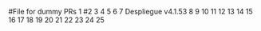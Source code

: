 #File for dummy PRs
1
#2
3
4
5
6
7 Despliegue v4.1.53
8
9
10
11
12
13
14
15
16
17
18
19
20
21
22
23
24
25
